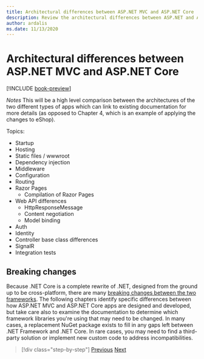 ```yaml
---
title: Architectural differences between ASP.NET MVC and ASP.NET Core
description: Review the architectural differences between ASP.NET and ASP.NET Core.
author: ardalis
ms.date: 11/13/2020
---
```


# Architectural differences between ASP.NET MVC and ASP.NET Core

[!INCLUDE [book-preview](../../../includes/book-preview.md)]

*Notes*
This will be a high level comparison between the architectures of the two different types of apps which can link to existing documentation for more details (as opposed to Chapter 4, which is an example of applying the changes to eShop).

Topics:

- Startup
- Hosting
- Static files / wwwroot
- Dependency injection
- Middleware
- Configuration
- Routing
- Razor Pages
  - Compilation of Razor Pages
- Web API differences
  - HttpResponseMessage
  - Content negotiation
  - Model binding
- Auth
- Identity
- Controller base class differences
- SignalR
- Integration tests

## Breaking changes

Because .NET Core is a complete rewrite of .NET, designed from the ground up to be cross-platform, there are many [breaking changes between the two frameworks](https://docs.microsoft.com/dotnet/core/compatibility/fx-core). The following chapters identify specific differences between how ASP.NET MVC and ASP.NET Core apps are designed and developed, but take care also to examine the documentation to determine which framework libraries you're using that may need to be changed. In many cases, a replacement NuGet package exists to fill in any gaps left between .NET Framework and .NET Core. In rare cases, you may need to find a third-party solution or implement new custom code to address incompatibilities.

>[!div class="step-by-step"]
>[Previous](additional-migration-resources.md)
>[Next](app-startup-differences.md)
